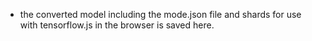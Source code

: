 * the converted model including the mode.json file and shards for use with tensorflow.js in the browser is saved here.